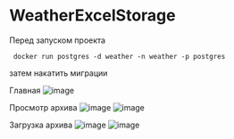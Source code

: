 # WeatherExcelStorage
Перед запуском проекта
```cli
 docker run postgres -d weather -n weather -p postgres
```
затем накатить миграции

Главная
![image](https://github.com/stalinon/WeatherExcelStorage/assets/53484787/b8d84a39-a289-4fb5-88a3-8b7172892a2e)

Просмотр архива
![image](https://github.com/stalinon/WeatherExcelStorage/assets/53484787/7f95b60c-d04d-4f22-b22d-b23cfe44d6d9)
![image](https://github.com/stalinon/WeatherExcelStorage/assets/53484787/3eeb198c-496c-4384-8a9e-ea4ddecbfad7)

Загрузка архива
![image](https://github.com/stalinon/WeatherExcelStorage/assets/53484787/451b6e59-f235-4fe2-a7c9-3662b4abdb04)
![image](https://github.com/stalinon/WeatherExcelStorage/assets/53484787/89deba4f-566e-4a5d-a86f-b3f294a9a64c)

